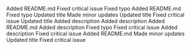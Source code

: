 Added README.md
Fixed critical issue
Fixed typo
Added README.md
Fixed typo
Updated title
Made minor updates
Updated title
Fixed critical issue
Updated title
Added description
Added description
Added README.md
Added description
Fixed typo
Fixed critical issue
Added description
Fixed critical issue
Added README.md
Made minor updates
Updated title
Fixed critical issue
